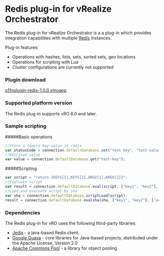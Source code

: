 # Redis plug-in for vRealize Orchestrator

The Redis plug-in for vRealize Orchestrator is a a plug-in which provides integration capabilities with multiple [Redis](http://redis.io/) instances.

Plug-in features:

 * Operations with hashes, lists, sets, sorted sets, geo locations
 * Operations for scripting with Lua
 * Cluster configurations are currently not supported

### Plugin download
[o11nplugin-redis-1.0.0.vmoapp](https://github.com/dimitrovvlado/o11n-plugin-redis/blob/master/dist/o11nplugin-redis.vmoapp?raw=true) 

### Supported platform version
The Redis plug-in supports vRO 6.0 and later.

### Sample scripting

#####Basic operations
```javascript
//Store a simple key-value in redis
var statusCode = connection.defaultDatabase.set("test-key", "test-value");
//Retrieve value
var value = connection.defaultDatabase.get("test-key");
```

#####Scripting
```javascript
var script = "return {KEYS[1],KEYS[2],ARGV[1],ARGV[2]}";
//Evaluate script
var result = connection.defaultDatabase.eval(script, ["key1", "key2"], ["arg1", "arg2"]);
//Load and evaluate script by sha
var sha = connection.defaultDatabase.scriptLoad(script);
result = connection.defaultDatabase.evalsha(sha, ["key1", "key2"], ["arg1", "arg2"]);
```

### Dependencies
The Redis plug-in for vRO uses the following third-party libraries:
* [Jedis](https://github.com/xetorthio/jedis) - a java-based Redis client.
* [Google Guava](https://github.com/google/guava) - core libraries for Java-based projects, distributed under the Apache License, Version 2.0
* [Apache Commons Pool](https://commons.apache.org/proper/commons-pool/download_pool.cgi) - a library for object pooling